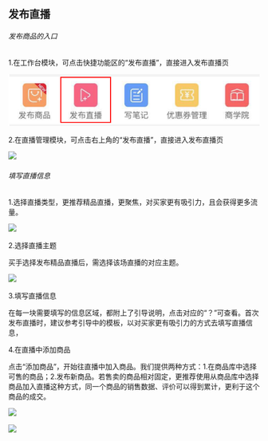## 发布直播

###### 发布商品的入口

1.在工作台模块，可点击快捷功能区的“发布直播”，直接进入发布直播页


![](/sellerapp/images/app-liveshow-1.png)


2.在直播管理模块，可点击右上角的“发布直播”，直接进入发布直播页

![](叔叔最好啦叔叔帮我传一下吧.fld/image030.gif)

###### 填写直播信息

1.选择直播类型，更推荐精品直播，更聚焦，对买家更有吸引力，且会获得更多流量。



![](叔叔最好啦叔叔帮我传一下吧.fld/image032.gif)



2.选择直播主题

买手选择发布精品直播后，需选择该场直播的对应主题。

![](叔叔最好啦叔叔帮我传一下吧.fld/image034.gif)



3.填写直播信息

在每一块需要填写的信息区域，都附上了引导说明，点击对应的“？”可查看。首次发布直播时，建议参考引导中的模板，以对买家更有吸引力的方式去填写直播信息，

  




4.在直播中添加商品

点击“添加商品”，开始往直播中加入商品。我们提供两种方式：1.在商品库中选择可售的商品；2.发布新商品。若售卖的商品相对固定，更推荐使用从商品库中选择商品加入直播这种方式，同一个商品的销售数据、评价可以得到累计，更利于这个商品的成交。

![](叔叔最好啦叔叔帮我传一下吧.fld/image036.gif)



![](叔叔最好啦叔叔帮我传一下吧.fld/image038.gif)





















